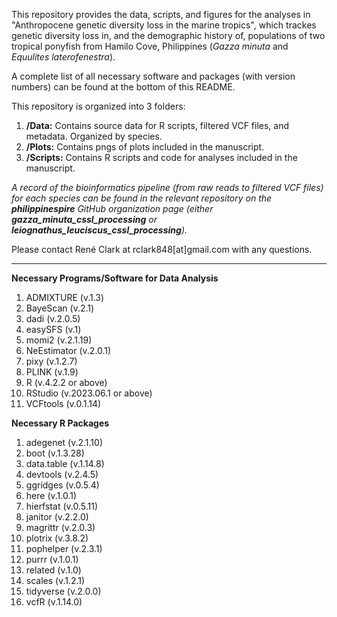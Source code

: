 This repository provides the data, scripts, and figures for the analyses in "Anthropocene genetic diversity loss in the marine tropics", which trackes genetic diversity loss in, and the demographic history of, populations of two tropical ponyfish from Hamilo Cove, Philippines (*Gazza minuta* and *Equulites laterofenestra*).

A complete list of all necessary software and packages (with version numbers) can be found at the bottom of this README.

This repository is organized into 3 folders:
1. **/Data:** Contains source data for R scripts, filtered VCF files, and metadata. Organized by species.
2. **/Plots:** Contains pngs of plots included in the manuscript.
3. **/Scripts:** Contains R scripts and code for analyses included in the manuscript.

*A record of the bioinformatics pipeline (from raw reads to filtered VCF files) for each species can be found in the relevant repository on the **philippinespire** GitHub organization page (either **gazza_minuta_cssl_processing** or **leiognathus_leuciscus_cssl_processing**).* 

Please contact René Clark at rclark848[at]gmail.com with any questions.
_______________________________________________________

**Necessary Programs/Software for Data Analysis**   
1. ADMIXTURE (v.1.3)
2. BayeScan (v.2.1)
3. dadi (v.2.0.5)
4. easySFS (v.1)
5. momi2 (v.2.1.19)
6. NeEstimator (v.2.0.1)
7. pixy (v.1.2.7)
8. PLINK (v.1.9)
9. R (v.4.2.2 or above)
10. RStudio (v.2023.06.1 or above)
11. VCFtools (v.0.1.14)

**Necessary R Packages**
1. adegenet (v.2.1.10)
2. boot (v.1.3.28)
3. data.table (v.1.14.8)
4. devtools (v.2.4.5)
5. ggridges (v.0.5.4)
6. here (v.1.0.1)
7. hierfstat (v.0.5.11)
8. janitor (v.2.2.0)
9. magrittr (v.2.0.3)
10. plotrix (v.3.8.2)
11. pophelper (v.2.3.1)
12. purrr (v.1.0.1)
13. related (v.1.0)
14. scales (v.1.2.1)
15. tidyverse (v.2.0.0)
16. vcfR (v.1.14.0)
